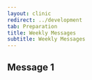```yaml
---
layout: clinic
redirect: ../development
tab: Preparation
title: Weekly Messages
subtitle: Weekly Messages
---
```


## Message 1
